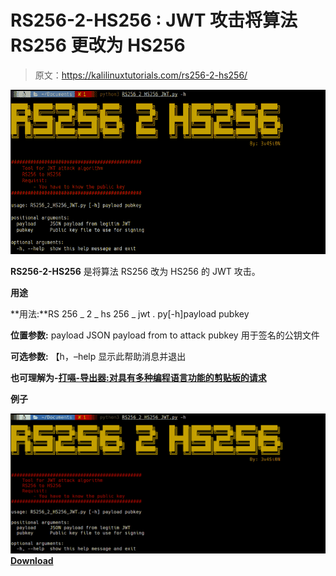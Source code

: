 # RS256-2-HS256 : JWT 攻击将算法 RS256 更改为 HS256

> 原文：<https://kalilinuxtutorials.com/rs256-2-hs256/>

[![RS256-2-HS256 : JWT Attack To Change Algorithm RS256 to HS256](img/eee5ec5ceefc2c422774daf7b90b4662.png "RS256-2-HS256 : JWT Attack To Change Algorithm RS256 to HS256")](https://1.bp.blogspot.com/-PEKuDT6tVZk/XqCBL_L_IZI/AAAAAAAAGAY/r6b-EoG19NMNkRc1EHspCNT5XLUci_7zgCLcBGAsYHQ/s1600/RS256-2-HS256%25281%2529.png)

**RS256-2-HS256** 是将算法 RS256 改为 HS256 的 JWT 攻击。

**用途**

**用法:**RS 256 _ 2 _ hs 256 _ jwt . py[-h]payload pubkey

**位置参数:**
payload JSON payload from to attack
pubkey 用于签名的公钥文件

**可选参数:**
【h，–help 显示此帮助消息并退出

**也可理解为-[打嗝-导出器:对具有多种编程语言功能的剪贴板的请求](https://kalilinuxtutorials.com/burp-exporter/)**

**例子**

![](img/1ad8906c3c662e9bd3d0b39547e57e37.png)[**Download**](https://github.com/3v4Si0N/RS256-2-HS256)